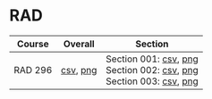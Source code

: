# RAD

| Course | Overall | Section |
| ------ | ------- | ------- |
| RAD 296 | [csv](https://github.com/UCSD-Historical-Enrollment-Data/2024Spring/blob/main/overall/RAD%20296.csv), [png](https://raw.githubusercontent.com/UCSD-Historical-Enrollment-Data/2024Spring/main/plot_overall/RAD%20296.png) | Section 001: [csv](https://github.com/UCSD-Historical-Enrollment-Data/2024Spring/blob/main/section/RAD%20296_001.csv), [png](https://raw.githubusercontent.com/UCSD-Historical-Enrollment-Data/2024Spring/main/plot_section/RAD%20296_001.png)<br>Section 002: [csv](https://github.com/UCSD-Historical-Enrollment-Data/2024Spring/blob/main/section/RAD%20296_002.csv), [png](https://raw.githubusercontent.com/UCSD-Historical-Enrollment-Data/2024Spring/main/plot_section/RAD%20296_002.png)<br>Section 003: [csv](https://github.com/UCSD-Historical-Enrollment-Data/2024Spring/blob/main/section/RAD%20296_003.csv), [png](https://raw.githubusercontent.com/UCSD-Historical-Enrollment-Data/2024Spring/main/plot_section/RAD%20296_003.png) |
